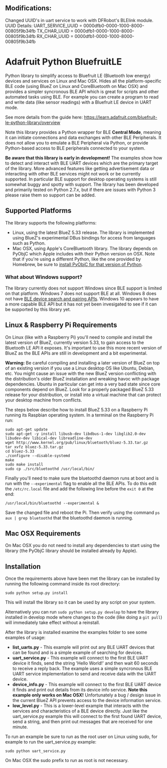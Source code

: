 ## Modifications:
Changed UUID's in uart service to work with DFRobot's BLElink module. 
UUID Details:
UART_SERVICE_UUID = 0000dfb0-0000-1000-8000-00805f9b34fb
TX_CHAR_UUID      = 0000dfb1-0000-1000-8000-00805f9b34fb
RX_CHAR_UUID      = 0000dfb1-0000-1000-8000-00805f9b34fb



# Adafruit Python BluefruitLE

Python library to simplify access to Bluefruit LE (Bluetooth low energy) devices and services on Linux and Mac OSX.  Hides all the platform-specific BLE code (using BlueZ on Linux and CoreBluetooth on Mac OSX) and provides a simpler syncronous BLE API which is great for scripts and other automated tasks using BLE.  For example you can create a program to read and write data (like sensor readings) with a Bluefruit LE device in UART mode.

See more details from the guide here: https://learn.adafruit.com/bluefruit-le-python-library/overview

Note this library provides a Python wrapper for BLE **Central Mode**, meaning it can initiate connections and data exchanges with other BLE Peripherals.  It does not allow you to emulate a BLE Peripheral via Python, or provide Python-based access to BLE peripherals connected to your system.

**Be aware that this library is early in development!**  The examples show how to detect and interact with BLE UART devices which are the primary target of the library.  More advanced features like getting advertisement data or interacting with other BLE services might not work or be currently supported.  In particular BLE support for desktop operating systems is still somewhat buggy and spotty with support.  The library has been developed and primarily tested on Python 2.7.x, but if there are issues with Python 3 please raise them so support can be added.

## Supported Platforms

The library supports the following platforms:

*   Linux, using the latest BlueZ 5.33 release.  The library is implemented using BlueZ's experimental DBus bindings for access from languages such as Python.
*   Mac OSX, using Apple's CoreBluetooth library.  The library depends on PyObjC which Apple includes with their Python version on OSX.  Note that if you're using a different Python, like the one provided by Homebrew, be sure to [install PyObjC for that version of Python](http://pythonhosted.org/pyobjc/).

### What about Windows support?

The library currently does not support Windows since BLE support is limited on that platform.  Windows 7 does not support BLE at all.  Windows 8 does not have [BLE device search and pairing APIs](http://stackoverflow.com/questions/19959261/how-to-scan-for-bluetooth-low-energy-devices-in-windows-8-desktop).
Windows 10 appears to have a more capable BLE API but it has not yet been invesigated to see if it can be supported by this library yet.

## Linux & Raspberry Pi Requirements

On Linux (like with a Raspberry Pi) you'll need to compile and install the latest version of BlueZ, currently version 5.33,
to gain access to the Bluetooth LE API it exposes.  It's important to use this more recent version of BlueZ as the BLE APIs are still in development and a bit experimental.

**Warning:** Be careful compiling and installing a later version of BlueZ on top of an existing version if you use
a Linux desktop OS like Ubuntu, Debian, etc.  You might cause an issue with the new BlueZ version conflicting with
the distribution's older BlueZ installation and wreaking havoc with package dependencies.  Ubuntu in particular
can get into a very bad state since core components depend on BlueZ.  Look for a properly packaged BlueZ 5.33 
release for your distribution, or install into a virtual machine that can protect your desktop machine from conflicts.

The steps below describe how to install BlueZ 5.33 on a Raspberry Pi running its Raspbian operating system.  In a terminal on the Raspberry Pi run:
```
sudo apt-get update
sudo apt-get -y install libusb-dev libdbus-1-dev libglib2.0-dev libudev-dev libical-dev libreadline-dev
wget http://www.kernel.org/pub/linux/bluetooth/bluez-5.33.tar.gz
tar xvfz bluez-5.33.tar.gz
cd bluez-5.33
./configure --disable-systemd
make
sudo make install
sudo cp ./src/bluetoothd /usr/local/bin/
```

Finally you'll need to make sure the bluetoothd daemon runs at boot and is run with the `--experimental` flag to enable all the BLE APIs.  To do this edit the `/etc/rc.local` file and add the following line before the `exit 0` at the end:
```
/usr/local/bin/bluetoothd --experimental &
```

Save the changed file and reboot the Pi.  Then verify using the command `ps aux | grep bluetoothd` that the bluetoothd daemon is running.

## Mac OSX Requirements

On Mac OSX you do not need to install any dependencies to start using the library (the PyObjC library should be
installed already by Apple).

## Installation

Once the requirements above have been met the library can be installed by running the following command inside its root directory:
```
sudo python setup.py install
```

This will install the library so it can be used by any script on your system.

Alternatively you can run `sudo python setup.py develop` to have the library installed in develop mode where changes to the code (like doing a `git pull`) will immediately take effect without a reinstall.

After the library is installed examine the examples folder to see some examples of usage:

*   **list_uarts.py** - This example will print out any BLE UART devices that can be found and is a simple example of searching for devices.
*   **uart_service.py** - This example will connect to the first BLE UART device it finds, send the string 'Hello World!' and then wait 60 seconds to receive a reply back.  The example uses a simple syncronous BLE UART service implementation to send and receive data with the UART device.
*   **device_info.py** - This example will connect to the first BLE UART device it finds and print out details from its device info service.  **Note this example only works on Mac OSX!**  Unfortunately a bug / design issue in the current BlueZ API prevents access to the device information service.
*   **low_level.py** - This is a lower-level example that interacts with the services and characteristics of a BLE device directly.  Just like the uart_service.py example this will connect to the first found UART device, send a string, and then print out messages that are received for one minute.

To run an example be sure to run as the root user on Linux using sudo, for example to run the uart_service.py example:
```
sudo python uart_service.py
```

On Mac OSX the sudo prefix to run as root is not necessary.

